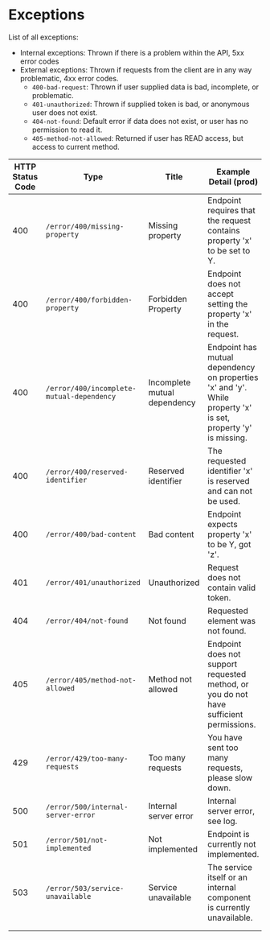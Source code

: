 # Exceptions

List of all exceptions:

- Internal exceptions: Thrown if there is a problem within the API, 5xx error codes
- External exceptions: Thrown if requests from the client are in any way problematic, 4xx error codes.
  - `400-bad-request`: Thrown if user supplied data is bad, incomplete, or problematic.
  - `401-unauthorized`: Thrown if supplied token is bad, or anonymous user does not exist.
  - `404-not-found`: Default error if data does not exist, or user has no permission to read it.
  - `405-method-not-allowed`: Returned if user has READ access, but access to current method.



| HTTP Status Code | Type                                      | Title                        | Example Detail (prod)                                        | Example Detail (dev)                                         |
| ---------------- | ----------------------------------------- | ---------------------------- | ------------------------------------------------------------ | ------------------------------------------------------------ |
| 400              | `/error/400/missing-property`             | Missing property             | Endpoint requires that the request contains property 'x' to be set to Y. | Endpoint requires that the request contains property 'x' to be set to Y. |
| 400              | `/error/400/forbidden-property`           | Forbidden Property           | Endpoint does not accept setting the property 'x' in the request. | Endpoint does not accept setting the property 'x' in the request. |
| 400              | `/error/400/incomplete-mutual-dependency` | Incomplete mutual dependency | Endpoint has mutual dependency on properties 'x' and 'y'. While property 'x' is set, property 'y' is missing. | Endpoint has mutual dependency on properties 'x' and 'y'. While property 'x' is set, property 'y' is missing. |
| 400              | `/error/400/reserved-identifier`          | Reserved identifier          | The requested identifier 'x' is reserved and can not be used. | The requested identifier 'x' is reserved and can not be used. |
| 400              | `/error/400/bad-content`                  | Bad content                  | Endpoint expects property 'x' to be Y, got 'z'.              | Endpoint expects property 'x' to be Y, got 'z'.              |
| 401              | `/error/401/unauthorized`                 | Unauthorized                 | Request does not contain valid token.                        | Request does not contain valid token.                        |
| 404              | `/error/404/not-found`                    | Not found                    | Requested element was not found.                             | Requested element was not found.                             |
| 405              | `/error/405/method-not-allowed`           | Method not allowed           | Endpoint does not support requested method, or you do not have sufficient permissions. | Endpoint does not support requested method, or you do not have sufficient permissions. |
| 429              | `/error/429/too-many-requests`            | Too many requests            | You have sent too many requests, please slow down.           | You have sent too many requests, please slow down.           |
| 500              | `/error/500/internal-server-error`        | Internal server error        | Internal server error, see log.                              | 'error message'.                                             |
| 501              | `/error/501/not-implemented`              | Not implemented              | Endpoint is currently not implemented.                       | Endpoint is currently not implemented.                       |
| 503              | `/error/503/service-unavailable`          | Service unavailable          | The service itself or an internal component is currently unavailable. | Service 'x' is currently unavailable.                        |
|                  |                                           |                              |                                                              |                                                              |
|                  |                                           |                              |                                                              |                                                              |

